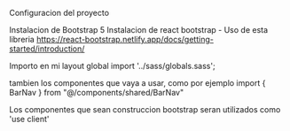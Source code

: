 Configuracion del proyecto

Instalacion de Bootstrap 5
Instalacion de react bootstrap - Uso de esta libreria https://react-bootstrap.netlify.app/docs/getting-started/introduction/

Importo en mi layout global 
import '../sass/globals.sass';


tambien los componentes que vaya a usar, como por ejemplo
import { BarNav } from "@/components/shared/BarNav"


Los componentes que sean construccion bootstrap seran utilizados como 'use client'

